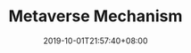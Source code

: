 ---
weight: 12
title: "Metaverse Mechanism"
description: ""
date: 2019-10-01T21:57:40+08:00
lastmod: 2020-01-01T16:45:40+08:00
draft: false
ico: ''
navigation: ["Manufacturer","Advanced Manufacturing","Industrial Metaverse"]
hidePage: true
---